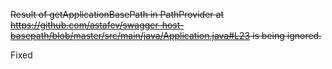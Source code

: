 <strike>Result of getApplicationBasePath in PathProvider at https://github.com/astafev/swagger-host-basepath/blob/master/src/main/java/Application.java#L23 
is being ignored.
</strike>

Fixed